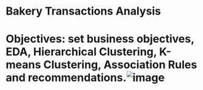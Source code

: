 # Bakery Transactions Analysis
# Objectives: set business objectives, EDA, Hierarchical Clustering, K-means Clustering, Association Rules and recommendations.![image](https://user-images.githubusercontent.com/111033394/184068961-dede0d63-8dbf-46e7-81b2-f540103602e4.png)


